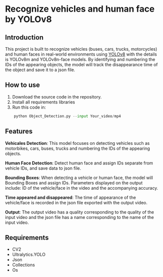# Recognize vehicles and human face by YOLOv8
## Introduction
This project is built to recognize vehicles (buses, cars, trucks, motorcycles) and human faces in real-world environments using [YOLOv8](https://docs.ultralytics.com/models/yolov8/) with the details is YOLOv8m and YOLOv8n-face models. By identifying and numbering the IDs of the appearing objects, the model will track the disappearance time of the object and save it to a json file.

## How to use
1. Download the source code in the repository.
2. Install all requirements libraries
3. Run this code in: 

```python
    python Object_Detection.py --input Your_video/mp4
```

## Features
**Vehicales Detection**: This model focuses on detecting vehicles such as motorbikes, cars, buses, trucks and numbering the IDs of the appearing objects.

**Human Face Detection**: Detect human face and assign IDs separate from vehicle IDs, and save data to json file.

**Bounding Boxes**: When detecting a vehicle or human face, the model will Bounding Boxes and assign IDs. Parameters displayed on the output include: ID of the vehicle/face in the video and the accompanying accuracy.

**Time appeared and disappeared**: The time of appearance of the vehicle/face is recorded in the json file exported with the output video.

**Output**: The output video has a quality corresponding to the quality of the input video and the json file has a name corresponding to the name of the input video.

## Requirements
* CV2
* Ultralytics.YOLO
* Json
* Collections
* Os